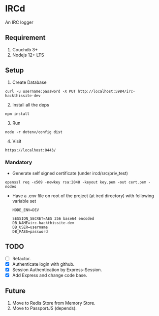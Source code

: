 # IRCd

An IRC logger

## Requirement

1. Couchdb 3+
2. Nodejs 12+ LTS

## Setup

1. Create Database

```
curl -u username:password -X PUT http://localhost:5984/irc-hackthissite-dev
```

2. Install all the deps

```
npm install
```

3. Run

```
node -r dotenv/config dist
```

4. Visit

```
https://localhost:8443/
```

### Mandatory

- Generate self signed certificate (under ircd/src/priv_test)

```
openssl req -x509 -newkey rsa:2048 -keyout key.pem -out cert.pem -nodes
```

- Have a .env file on root of the project (at ircd directory) with following variable set

  ```
  NODE_ENV=DEV

  SESSION_SECRET=AES 256 base64 encoded
  DB_NAME=irc-hackthissite-dev
  DB_USER=username
  DB_PASS=password
  ```

<!-- ```
Top level modules
npm ls -g --depth=0

-- generate self signed certificate --
openssl req -x509 -newkey rsa:2048 -keyout key.pem -out cert.pem -nodes

to get node via sudo in package.json otherwise sudo can't be used
           src            target
sudo ln -s $(type -p node) /usr/bin/node
``` -->

## TODO

- [ ] Refactor.
- [x] Authenticate login with github.
- [x] Session Authentication by Express-Session.
- [x] Add Express and change code base.

## Future

1. Move to Redis Store from Memory Store.
2. Move to PassportJS (depends).
